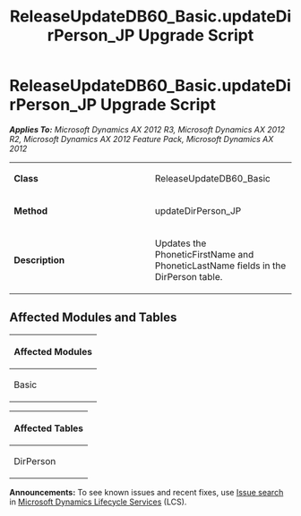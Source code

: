 ﻿---
title: ReleaseUpdateDB60_Basic.updateDirPerson_JP Upgrade Script
TOCTitle: ReleaseUpdateDB60_Basic.updateDirPerson_JP Upgrade Script
ms:assetid: afc3e83b-1f04-116d-92d6-560c0403aed0
ms:mtpsurl: https://msdn.microsoft.com/en-us/library/JJ686578(v=AX.60)
ms:contentKeyID: 49710532
ms.date: 05/18/2015
mtps_version: v=AX.60
---

# ReleaseUpdateDB60\_Basic.updateDirPerson\_JP Upgrade Script 


_**Applies To:** Microsoft Dynamics AX 2012 R3, Microsoft Dynamics AX 2012 R2, Microsoft Dynamics AX 2012 Feature Pack, Microsoft Dynamics AX 2012_

<table>
<colgroup>
<col style="width: 50%" />
<col style="width: 50%" />
</colgroup>
<tbody>
<tr class="odd">
<td><p><strong>Class</strong></p></td>
<td><p>ReleaseUpdateDB60_Basic</p></td>
</tr>
<tr class="even">
<td><p><strong>Method</strong></p></td>
<td><p>updateDirPerson_JP</p></td>
</tr>
<tr class="odd">
<td><p><strong>Description</strong></p></td>
<td><p>Updates the PhoneticFirstName and PhoneticLastName fields in the DirPerson table.</p></td>
</tr>
</tbody>
</table>


## Affected Modules and Tables

<table>
<colgroup>
<col style="width: 100%" />
</colgroup>
<thead>
<tr class="header">
<th><p>Affected Modules</p></th>
</tr>
</thead>
<tbody>
<tr class="odd">
<td><p>Basic</p></td>
</tr>
</tbody>
</table>


<table>
<colgroup>
<col style="width: 100%" />
</colgroup>
<thead>
<tr class="header">
<th><p>Affected Tables</p></th>
</tr>
</thead>
<tbody>
<tr class="odd">
<td><p>DirPerson</p></td>
</tr>
</tbody>
</table>

  
**Announcements:** To see known issues and recent fixes, use [Issue search](http://go.microsoft.com/fwlink/?linkid=389258) in [Microsoft Dynamics Lifecycle Services](http://go.microsoft.com/fwlink/?linkid=306505) (LCS).

